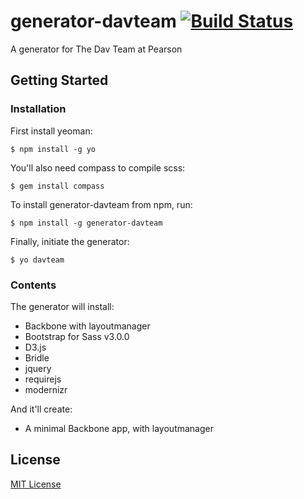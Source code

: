 # generator-davteam [![Build Status](https://secure.travis-ci.org/pearson-enabling-technologies/generator-davteam.png?branch=master)](https://travis-ci.org/radiodario/generator-davteam)

A generator for The Dav Team at Pearson

## Getting Started

### Installation

First install yeoman:

```
$ npm install -g yo
```

You'll also need compass to compile scss:

```
$ gem install compass
```

To install generator-davteam from npm, run:

```
$ npm install -g generator-davteam
```

Finally, initiate the generator:

```
$ yo davteam
```



### Contents

The generator will install:
* Backbone with layoutmanager
* Bootstrap for Sass v3.0.0
* D3.js
* Bridle
* jquery
* requirejs
* modernizr

And it'll create:
* A minimal Backbone app, with layoutmanager

## License

[MIT License](http://en.wikipedia.org/wiki/MIT_License)
